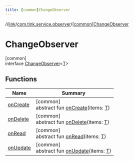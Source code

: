```yaml
---
title: [common]ChangeObserver
---
```

//[link](../../../index.html)/[com.tink.service.observer](../index.html)/[[common]ChangeObserver](index.html)



# ChangeObserver



[common]\
interface [ChangeObserver](index.html)&lt;[T](index.html)&gt;



## Functions


| Name | Summary |
|---|---|
| [onCreate](on-create.html) | [common]<br>abstract fun [onCreate](on-create.html)(items: [T](index.html)) |
| [onDelete](on-delete.html) | [common]<br>abstract fun [onDelete](on-delete.html)(items: [T](index.html)) |
| [onRead](on-read.html) | [common]<br>abstract fun [onRead](on-read.html)(items: [T](index.html)) |
| [onUpdate](on-update.html) | [common]<br>abstract fun [onUpdate](on-update.html)(items: [T](index.html)) |

